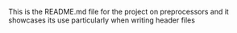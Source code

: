 This is the README.md file for the project on preprocessors and it showcases its
use particularly when writing header files
